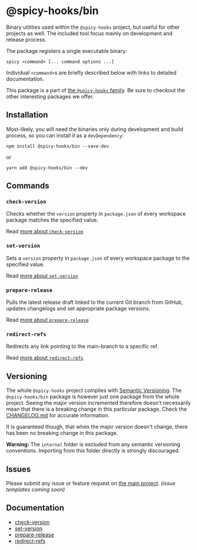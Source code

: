 # @spicy-hooks/bin

Binary utilities used within the `@spicy-hooks` project, but useful for other projects as well. The included tool focus mainly on development and release process.

The package registers a single executable binary:

```shell script
spicy <command> [... command options ...]
```

Individual `<command>`s are briefly described below with links to detailed documentation.

This package is a part of [the `@spicy-hooks` family](https://github.com/salsita/spicy-hooks).
Be sure to checkout the other interesting packages we offer.

## Installation

Most-likely, you will need the binaries only during development and build process,
so you can install it as a `devDependency`:

```shell script
npm install @spicy-hooks/bin --save-dev
```
or
```shell script
yarn add @spicy-hooks/bin --dev
```

## Commands

### `check-version`

Checks whether the `version` property in `package.json` of every workspace package matches the specified value.

Read [more about `check-version`](https://github.com/salsita/spicy-hooks/blob/next/packages/bin/docs/check-version.md)

### `set-version`

Sets a `version` property in `package.json` of every workspace package to the specified value.

Read [more about `set-version`](https://github.com/salsita/spicy-hooks/blob/next/packages/bin/docs/set-version.md)

### `prepare-release`

Pulls the latest release draft linked to the current Git branch from GitHub,
updates changelogs and set appropriate package versions.

Read [more about `prepare-release`](https://github.com/salsita/spicy-hooks/blob/next/packages/bin/docs/prepare-release.md)

### `redirect-refs`

Redirects any link pointing to the main-branch to a specific ref.

Read [more about `redirect-refs`](https://github.com/salsita/spicy-hooks/blob/next/packages/bin/docs/redirect-refs.md)

## Versioning

The whole `@spicy-hooks` project complies with [Semantic Versioning](https://semver.org/).
The `@spicy-hooks/bin` package is however just one package from the whole project.
Seeing the major version incremented therefore doesn't necessarily mean that there
is a breaking change in this particular package. Check the
[CHANGELOG.md](https://github.com/salsita/spicy-hooks/blob/next/packages/bin/CHANGELOG.md)
for accurate information.

It is guaranteed though, that when the major version doesn't change,
there has been no breaking change in this package.

**Warning:** The `internal` folder is excluded from any semantic versioning conventions.
Importing from this folder directly is strongly discouraged.

## Issues

Please submit any issue or feature request on [the main project](https://github.com/salsita/spicy-hooks/issues). _(issue templates coming soon)_

## Documentation

* [check-version](https://github.com/salsita/spicy-hooks/blob/next/packages/bin/docs/check-version.md)
* [set-version](https://github.com/salsita/spicy-hooks/blob/next/packages/bin/docs/set-version.md)
* [prepare-release](https://github.com/salsita/spicy-hooks/blob/next/packages/bin/docs/prepare-release.md)
* [redirect-refs](https://github.com/salsita/spicy-hooks/blob/next/packages/bin/docs/redirect-refs.md)
